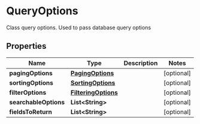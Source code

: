 

# QueryOptions

Class query options. Used to pass database query options

## Properties

| Name | Type | Description | Notes |
|------------ | ------------- | ------------- | -------------|
|**pagingOptions** | [**PagingOptions**](PagingOptions.md) |  |  [optional] |
|**sortingOptions** | [**SortingOptions**](SortingOptions.md) |  |  [optional] |
|**filterOptions** | [**FilteringOptions**](FilteringOptions.md) |  |  [optional] |
|**searchableOptions** | **List&lt;String&gt;** |  |  [optional] |
|**fieldsToReturn** | **List&lt;String&gt;** |  |  [optional] |



